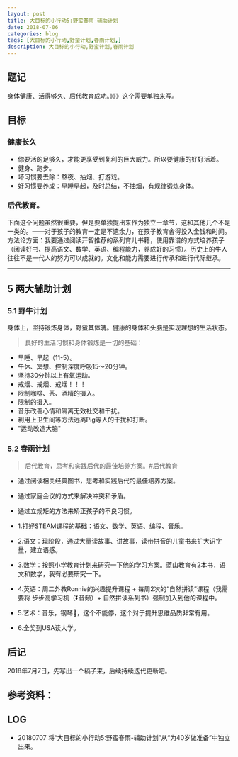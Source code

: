 ```yaml
---
layout: post
title: 大目标的小行动5:野蛮春雨-辅助计划
date: 2018-07-06
categories: blog
tags: [大目标的小行动,野蛮计划,春雨计划,]
description: 大目标的小行动,野蛮计划,春雨计划
---
```


## 题记
身体健康、活得够久、后代教育成功。》》》这个需要单独来写。

## 目标
###  健康长久
- 你要活的足够久，才能更享受到复利的巨大威力。所以要健康的好好活着。
- 健身、跑步。
- 坏习惯要去除：熬夜、抽烟、打游戏。
- 好习惯要养成：早睡早起，及时总结，不抽烟，有规律锻炼身体。

###  后代教育。
 下面这个问题虽然很重要，但是要单独提出来作为独立一章节，这和其他几个不是一类的。——对于孩子的教育一定是不遗余力，在孩子教育舍得投入金钱和时间。方法论方面：我要通过阅读开智推荐的系列育儿书籍，使用靠谱的方式培养孩子（阅读好书、提高语文、数学、英语、编程能力，养成好的习惯）。历史上的牛人往往不是一代人的努力可以成就的。文化和能力需要进行传承和进行代际继承。


---

## 5 两大辅助计划

### 5.1 野牛计划

身体上，坚持锻炼身体，野蛮其体魄。健康的身体和头脑是实现理想的生活状态。
> 良好的生活习惯和身体锻炼是一切的基础：

- 早睡、早起（11-5）。
- 午休、冥想、控制深度呼吸15～20分钟。
- 坚持30分钟以上有氧运动。
- 戒烟、戒烟、戒烟！！！
- 限制咖啡、茶、酒精的摄入。
- 限制的摄入。
- 音乐改善心情和隔离无效社交和干扰。
- 利用上卫生间等方法远离Pig等人的干扰和打断。
- "运动改造大脑"

### 5.2 春雨计划

> 后代教育，思考和实践后代的最佳培养方案。#后代教育

- 通过阅读相关经典图书，思考和实践后代的最佳培养方案。
- 通过家庭会议的方式来解决冲突和矛盾。
- 通过立规矩的方法来矫正孩子的不良习惯。


- 1.打好STEAM课程的基础：语文、数学、英语、编程、音乐。
- 2.语文：现阶段，通过大量读故事、讲故事，读带拼音的儿童书来扩大识字量，建立语感。
- 3.数学：按照小学教育计划来研究一下他的学习方案。蓝山教育有2本书，语文和数学，我有必要研究一下。
- 4.英语：周二外教Ronnie的兴趣提升课程 + 每周2次的“自然拼读”课程（我需要将 步步高学习机（⏬音频）+ 自然拼读系列书）强制加入到他的课程中。
- 5.艺术：音乐，钢琴🎹，这个不能停，这个对于提升思维品质非常有用。
- 6.全奖到USA读大学。


## 后记
2018年7月7日，先写出一个稿子来，后续持续迭代更新吧。


## 参考资料：


## LOG
- 20180707 将“大目标的小行动5:野蛮春雨-辅助计划”从“为40岁做准备”中独立出来。
